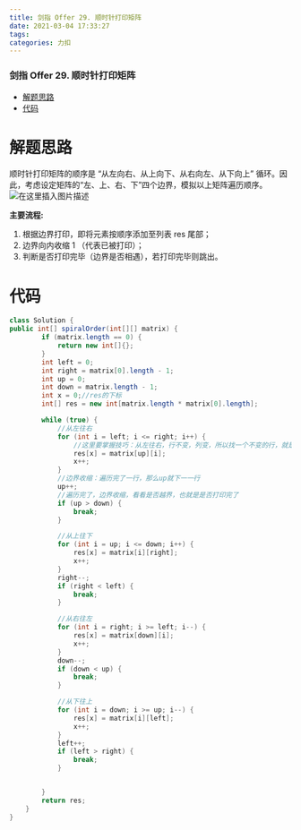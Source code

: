 ```yaml
---
title: 剑指 Offer 29. 顺时针打印矩阵
date: 2021-03-04 17:33:27
tags: 
categories: 力扣
---
```


<!--more-->

### 剑指 Offer 29. 顺时针打印矩阵

- [解题思路](#_2)
- [代码](#_12)

# 解题思路

顺时针打印矩阵的顺序是 “从左向右、从上向下、从右向左、从下向上” 循环。因此，考虑设定矩阵的“左、上、右、下”四个边界，模拟以上矩阵遍历顺序。  
![在这里插入图片描述](https://img-blog.csdnimg.cn/20210304173242850.png?x-oss-process=image/watermark,type_ZmFuZ3poZW5naGVpdGk,shadow_10,text_aHR0cHM6Ly9ibG9nLmNzZG4ubmV0L3FxXzIxMDQwNTU5,size_16,color_FFFFFF,t_70)

**主要流程:**

1.  根据边界打印，即将元素按顺序添加至列表 res 尾部；
2.  边界向内收缩 1 （代表已被打印）；
3.  判断是否打印完毕（边界是否相遇），若打印完毕则跳出。

# 代码

```java
class Solution {
public int[] spiralOrder(int[][] matrix) {
        if (matrix.length == 0) {
            return new int[]{};
        }
        int left = 0;
        int right = matrix[0].length - 1;
        int up = 0;
        int down = matrix.length - 1;
        int x = 0;//res的下标
        int[] res = new int[matrix.length * matrix[0].length];

        while (true) {
            //从左往右
            for (int i = left; i <= right; i++) {
                //这里要掌握技巧：从左往右，行不变，列变，所以找一个不变的行，就是up
                res[x] = matrix[up][i];
                x++;
            }
            //边界收缩：遍历完了一行，那么up就下一一行
            up++;
            //遍历完了，边界收缩，看看是否越界，也就是是否打印完了
            if (up > down) {
                break;
            }

            //从上往下
            for (int i = up; i <= down; i++) {
                res[x] = matrix[i][right];
                x++;
            }
            right--;
            if (right < left) {
                break;
            }

            //从右往左
            for (int i = right; i >= left; i--) {
                res[x] = matrix[down][i];
                x++;
            }
            down--;
            if (down < up) {
                break;
            }

            //从下往上
            for (int i = down; i >= up; i--) {
                res[x] = matrix[i][left];
                x++;
            }
            left++;
            if (left > right) {
                break;
            }


        }
        return res;
    }
}
```